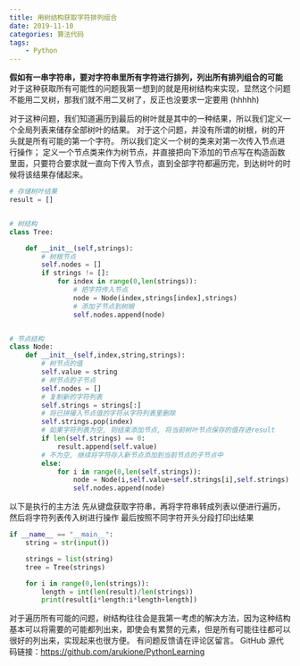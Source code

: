 ```yaml
---
title: 用树结构获取字符排列组合
date: 2019-11-10
categories: 算法代码
tags:
    - Python
---
```


**假如有一串字符串，要对字符串里所有字符进行排列，列出所有排列组合的可能**
对于这种获取所有可能性的问题我第一想到的就是用树结构来实现，显然这个问题不能用二叉树，那我们就不用二叉树了，反正也没要求一定要用 (hhhhh)

<!--more-->

对于这种问题，我们知道遍历到最后的树叶就是其中的一种结果，所以我们定义一个全局列表来储存全部树叶的结果。
对于这个问题，并没有所谓的树根，树的开头就是所有可能的第一个字符。
所以我们定义一个树的类来对第一次传入节点进行操作；
定义一个节点类来作为树节点，并直接把向下添加的节点写在构造函数里面，只要符合要求就一直向下传入节点，直到全部字符都遍历完，到达树叶的时候将该结果存储起来。

```Python
# 存储树叶结果
result = []


# 树结构
class Tree:

    def __init__(self,strings):
        # 树根节点
        self.nodes = []
        if strings != []:
            for index in range(0,len(strings)):
                # 把字符传入节点
                node = Node(index,strings[index],strings)
                # 添加子节点到树根
                self.nodes.append(node)


# 节点结构
class Node:
    def __init__(self,index,string,strings):
        # 树节点的值
        self.value = string
        # 树节点的子节点
        self.nodes = []
        # 复制新的字符列表
        self.strings = strings[:]
        # 将已拼接入节点值的字符从字符列表里删除
        self.strings.pop(index)
        # 如果字符列表为空, 则结束添加节点, 将当前树叶节点保存的值存进result
        if len(self.strings) == 0:
            result.append(self.value)
        # 不为空, 继续将字符存入新节点添加到当前节点的子节点中
        else:
            for i in range(0,len(self.strings)):
                node = Node(i,self.value+self.strings[i],self.strings)
                self.nodes.append(node)
```

以下是执行的主方法
先从键盘获取字符串，再将字符串转成列表以便进行遍历，然后将字符列表传入树进行操作
最后按照不同字符开头分段打印出结果

```Python
if __name__ == "__main__":
    string = str(input())

    strings = list(string)
    tree = Tree(strings)

    for i in range(0,len(strings)):
        length = int(len(result)/len(strings))
        print(result[i*length:i*length+length])

```

对于遍历所有可能的问题，树结构往往会是我第一考虑的解决方法，因为这种结构基本可以将需要的可能都列出来，即使会有累赘的元素，但是所有可能往往都可以很好的列出来，实现起来也很方便。
有问题反馈请在评论区留言。
GitHub 源代码链接：<https://github.com/arukione/PythonLearning>

